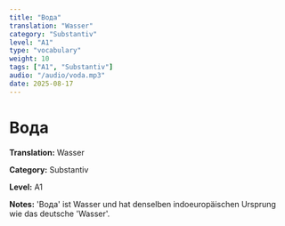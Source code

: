 ```yaml
---
title: "Вода"
translation: "Wasser"
category: "Substantiv"
level: "A1"
type: "vocabulary"
weight: 10
tags: ["A1", "Substantiv"]
audio: "/audio/voda.mp3"
date: 2025-08-17
---
```


# Вода

**Translation:** Wasser

**Category:** Substantiv

**Level:** A1

**Notes:** 'Вода' ist Wasser und hat denselben indoeuropäischen Ursprung wie das deutsche 'Wasser'.

